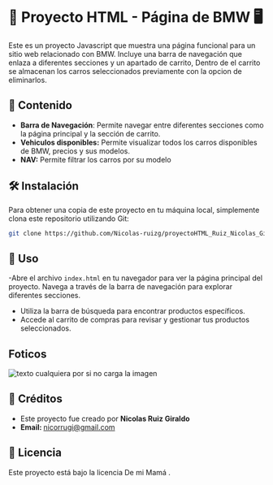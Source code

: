 # 🚗 Proyecto HTML - Página de BMW  🖥️

Este es un proyecto Javascript que muestra una página funcional para un sitio web relacionado con BMW. Incluye una barra de navegación que enlaza a diferentes secciones y un apartado de carrito, Dentro de el carrito se almacenan los carros seleccionados previamente con la opcion de eliminarlos.

## 📄 Contenido

- **Barra de Navegación**: Permite navegar entre diferentes secciones como la página principal y la sección de carrito.
- **Vehiculos disponibles:** Permite visualizar todos los carros disponibles de BMW, precios y sus modelos.
- **NAV:** Permite filtrar los carros por su modelo

  

## 🛠️ Instalación

Para obtener una copia de este proyecto en tu máquina local, simplemente clona este repositorio utilizando Git:
````bash
git clone https://github.com/Nicolas-ruizg/proyectoHTML_Ruiz_Nicolas_Giraldo.git

````

## 🚀 Uso

-Abre el archivo `index.html` en tu navegador para ver la página principal del proyecto. Navega a través de la barra de navegación para explorar diferentes secciones.
- Utiliza la barra de búsqueda para encontrar productos específicos.
- Accede al carrito de compras para revisar y gestionar tus productos seleccionados.

## Foticos
![texto cualquiera por si no carga la imagen](https://github.com/Nicolas.ruizg/proyectoHTML_Ruiz_Giraldo_Nicolas/capturasfuncionamiento/1.png)


  

## 🎉 Créditos

- Este proyecto fue creado por <strong> Nicolas Ruiz Giraldo </strong> 
- <strong> Email: </strong> nicorrugi@gmail.com

## 📝 Licencia

Este proyecto está bajo la licencia De mi Mamá .

